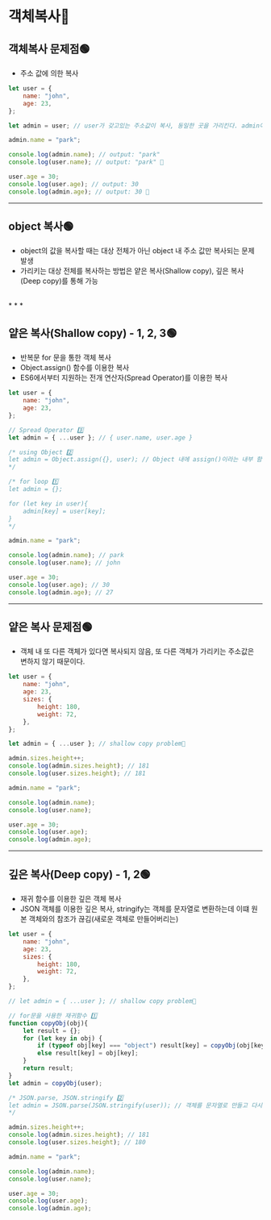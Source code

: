 # 객체복사📗

## 객체복사 문제점🟢
- 주소 값에 의한 복사
```javascript
let user = {
    name: "john",
    age: 23,
};

let admin = user; // user가 갖고있는 주소값이 복사, 동일한 곳을 가리킨다. admin이 가리키는 별도의 공간을 만들고 싶다면 깊은복사, 얕은복사를 해야 된다. ❌

admin.name = "park";

console.log(admin.name); // output: "park"
console.log(user.name); // output: "park" 🤔

user.age = 30;
console.log(user.age); // output: 30
console.log(admin.age); // output: 30 🤔
```

* * * 

## object 복사🟢 
- object의 값을 복사할 때는 대상 전체가 아닌 object 내 주소 값만 복사되는 문제 발생
- 가리키는 대상 전체를 복사하는 방법은 얕은 복사(Shallow copy), 깊은 복사(Deep copy)를 통해 가능
<br>
* * * 

## 얕은 복사(Shallow copy) - 1, 2, 3🟢
- 반복문 for 문을 통한 객체 복사
- Object.assign() 함수를 이용한 복사
- ES6에서부터 지원하는 전개 연산자(Spread Operator)를 이용한 복사

```javascript
let user = {
    name: "john",
    age: 23,
};

// Spread Operator 3️⃣
let admin = { ...user }; // { user.name, user.age }

/* using Object 2️⃣
let admin = Object.assign({}, user); // Object 내에 assign()이라는 내부 함수가 존재, 두번쨰 인자의 객체를 복사해 첫번쨰 객체에 붙여넣는다.
*/

/* for loop 1️⃣
let admin = {};

for (let key in user){
    admin[key] = user[key];
}
*/

admin.name = "park";

console.log(admin.name); // park
console.log(user.name); // john

user.age = 30;
console.log(user.age); // 30
console.log(admin.age); // 27
```

* * * 
## 얕은 복사 문제점🟢
- 객체 내 또 다른 객체가 있다면 복사되지 않음, 또 다른 객체가 가리키는 주소값은 변하지 않기 때문이다.
``` javascript
let user = {
    name: "john",
    age: 23,
    sizes: {
        height: 180,
        weight: 72,
    },
};

let admin = { ...user }; // shallow copy problem🤔

admin.sizes.height++;
console.log(admin.sizes.height); // 181
console.log(user.sizes.height); // 181

admin.name = "park";

console.log(admin.name);  
console.log(user.name);  

user.age = 30;
console.log(user.age);  
console.log(admin.age);  
```
* * *
## 깊은 복사(Deep copy) - 1, 2🟢
- 재귀 함수를 이용한 깊은 객체 복사
- JSON 객체를 이용한 깊은 복사, stringify는 객체를 문자열로 변환하는데 이떄 원본 객체와의 참조가 끊김(새로운 객체로 만들어버리는)
``` javascript
let user = {
    name: "john",
    age: 23,
    sizes: {
        height: 180,
        weight: 72,
    },
};

// let admin = { ...user }; // shallow copy problem🤔

// for문을 사용한 재귀함수 1️⃣
function copyObj(obj){
    let result = {};
    for (let key in obj) {
        if (typeof obj[key] === "object") result[key] = copyObj(obj[key]);
        else result[key] = obj[key];
    }
    return result;
}
let admin = copyObj(user);

/* JSON.parse, JSON.stringify 2️⃣
let admin = JSON.parse(JSON.stringify(user)); // 객체를 문자열로 만들고 다시 객체로
*/

admin.sizes.height++;
console.log(admin.sizes.height); // 181
console.log(user.sizes.height); // 180

admin.name = "park";

console.log(admin.name);  
console.log(user.name);  

user.age = 30;
console.log(user.age);  
console.log(admin.age);  
```